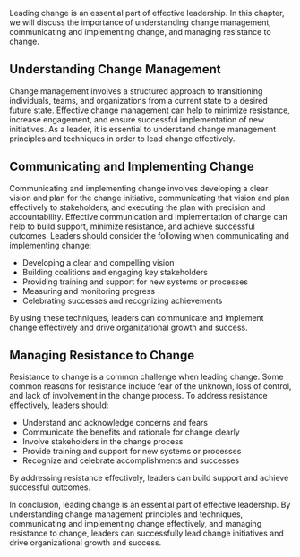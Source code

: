 
Leading change is an essential part of effective leadership. In this chapter, we will discuss the importance of understanding change management, communicating and implementing change, and managing resistance to change.

Understanding Change Management
-------------------------------

Change management involves a structured approach to transitioning individuals, teams, and organizations from a current state to a desired future state. Effective change management can help to minimize resistance, increase engagement, and ensure successful implementation of new initiatives. As a leader, it is essential to understand change management principles and techniques in order to lead change effectively.

Communicating and Implementing Change
-------------------------------------

Communicating and implementing change involves developing a clear vision and plan for the change initiative, communicating that vision and plan effectively to stakeholders, and executing the plan with precision and accountability. Effective communication and implementation of change can help to build support, minimize resistance, and achieve successful outcomes. Leaders should consider the following when communicating and implementing change:

* Developing a clear and compelling vision
* Building coalitions and engaging key stakeholders
* Providing training and support for new systems or processes
* Measuring and monitoring progress
* Celebrating successes and recognizing achievements

By using these techniques, leaders can communicate and implement change effectively and drive organizational growth and success.

Managing Resistance to Change
-----------------------------

Resistance to change is a common challenge when leading change. Some common reasons for resistance include fear of the unknown, loss of control, and lack of involvement in the change process. To address resistance effectively, leaders should:

* Understand and acknowledge concerns and fears
* Communicate the benefits and rationale for change clearly
* Involve stakeholders in the change process
* Provide training and support for new systems or processes
* Recognize and celebrate accomplishments and successes

By addressing resistance effectively, leaders can build support and achieve successful outcomes.

In conclusion, leading change is an essential part of effective leadership. By understanding change management principles and techniques, communicating and implementing change effectively, and managing resistance to change, leaders can successfully lead change initiatives and drive organizational growth and success.
